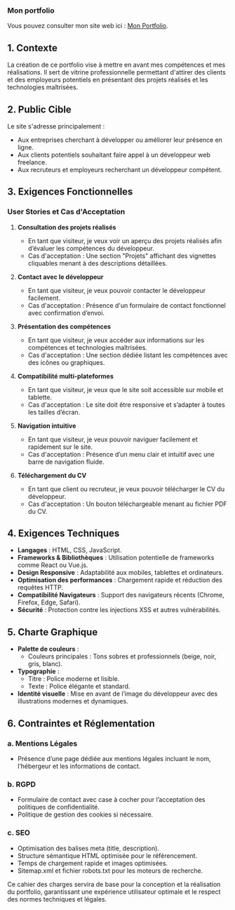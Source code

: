 ### Mon portfolio
Vous pouvez consulter mon site web ici : [Mon Portfolio](https://www.monportfolio.com).


## 1. Contexte
La création de ce portfolio vise à mettre en avant mes compétences et mes réalisations. Il sert de vitrine professionnelle permettant d'attirer des clients et des employeurs potentiels en présentant des projets réalisés et les technologies maîtrisées.

## 2. Public Cible
Le site s'adresse principalement :
- Aux entreprises cherchant à développer ou améliorer leur présence en ligne.
- Aux clients potentiels souhaitant faire appel à un développeur web freelance.
- Aux recruteurs et employeurs recherchant un développeur compétent.

## 3. Exigences Fonctionnelles

### User Stories et Cas d'Acceptation
1. **Consultation des projets réalisés**
   - En tant que visiteur, je veux voir un aperçu des projets réalisés afin d’évaluer les compétences du développeur.
   - Cas d'acceptation : Une section "Projets" affichant des vignettes cliquables menant à des descriptions détaillées.

2. **Contact avec le développeur**
   - En tant que visiteur, je veux pouvoir contacter le développeur facilement.
   - Cas d'acceptation : Présence d'un formulaire de contact fonctionnel avec confirmation d’envoi.

3. **Présentation des compétences**
   - En tant que visiteur, je veux accéder aux informations sur les compétences et technologies maîtrisées.
   - Cas d'acceptation : Une section dédiée listant les compétences avec des icônes ou graphiques.

4. **Compatibilité multi-plateformes**
   - En tant que visiteur, je veux que le site soit accessible sur mobile et tablette.
   - Cas d'acceptation : Le site doit être responsive et s’adapter à toutes les tailles d’écran.

5. **Navigation intuitive**
   - En tant que visiteur, je veux pouvoir naviguer facilement et rapidement sur le site.
   - Cas d'acceptation : Présence d’un menu clair et intuitif avec une barre de navigation fluide.

6. **Téléchargement du CV**
   - En tant que client ou recruteur, je veux pouvoir télécharger le CV du développeur.
   - Cas d'acceptation : Un bouton téléchargeable menant au fichier PDF du CV.

## 4. Exigences Techniques
- **Langages** : HTML, CSS, JavaScript.
- **Frameworks & Bibliothèques** : Utilisation potentielle de frameworks comme React ou Vue.js.
- **Design Responsive** : Adaptabilité aux mobiles, tablettes et ordinateurs.
- **Optimisation des performances** : Chargement rapide et réduction des requêtes HTTP.
- **Compatibilité Navigateurs** : Support des navigateurs récents (Chrome, Firefox, Edge, Safari).
- **Sécurité** : Protection contre les injections XSS et autres vulnérabilités.

## 5. Charte Graphique
- **Palette de couleurs** :
  - Couleurs principales : Tons sobres et professionnels (beige, noir, gris, blanc).
- **Typographie** :
  - Titre : Police moderne et lisible.
  - Texte : Police élégante et standard.
- **Identité visuelle** : Mise en avant de l’image du développeur avec des illustrations modernes et dynamiques.

## 6. Contraintes et Réglementation
### a. Mentions Légales
- Présence d’une page dédiée aux mentions légales incluant le nom, l’hébergeur et les informations de contact.

### b. RGPD
- Formulaire de contact avec case à cocher pour l’acceptation des politiques de confidentialité.
- Politique de gestion des cookies si nécessaire.

### c. SEO
- Optimisation des balises meta (title, description).
- Structure sémantique HTML optimisée pour le référencement.
- Temps de chargement rapide et images optimisées.
- Sitemap.xml et fichier robots.txt pour les moteurs de recherche.

Ce cahier des charges servira de base pour la conception et la réalisation du portfolio, garantissant une expérience utilisateur optimale et le respect des normes techniques et légales.

